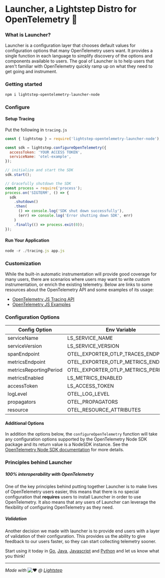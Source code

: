 # Launcher, a Lightstep Distro for OpenTelemetry 🚀

### What is Launcher?

Launcher is a configuration layer that chooses default values for configuration options that many OpenTelemetry users want. It provides a single function in each language to simplify discovery of the options and components available to users. The goal of Launcher is to help users that aren't familiar with OpenTelemetry quickly ramp up on what they need to get going and instrument.

### Getting started

```bash
npm i lightstep-opentelemetry-launcher-node
```

### Configure

#### Setup Tracing

Put the following in `tracing.js`

```javascript
const { lightstep } = require('lightstep-opentelemetry-launcher-node');

const sdk = lightstep.configureOpenTelemetry({
  accessToken: 'YOUR ACCESS TOKEN',
  serviceName: 'otel-example',
});

// initialize and start the SDK
sdk.start();

// Gracefully shutdown the SDK
const process = require('process');
process.on('SIGTERM', () => {
  sdk
    .shutdown()
    .then(
      () => console.log('SDK shut down successfully'),
      (err) => console.log('Error shutting down SDK', err)
    )
    .finally(() => process.exit(0));
});
```

#### Run Your Application

```javascript
node -r ./tracing.js app.js
```

### Customization

While the built-in automatic instrumentation will provide good coverage for many
users, there are scenarios where users may want to write custom instrumentation,
or enrich the existing telemetry. Below are links to some resources about the
OpenTelemetry API and some examples of its usage:

- [OpenTelemetry JS Tracing API][otel-js-tracing-api]
- [OpenTelemetry JS Examples][otel-js-examples]

### Configuration Options

| Config Option          | Env Variable                        | Required | Default                                        |
| ---------------------- | ----------------------------------- | -------- | ---------------------------------------------- |
| serviceName            | LS_SERVICE_NAME                     | y        | -                                              |
| serviceVersion         | LS_SERVICE_VERSION                  | n        | unknown                                        |
| spanEndpoint           | OTEL_EXPORTER_OTLP_TRACES_ENDPOINT  | n        | https://ingest.lightstep.com/traces/otlp/v0.9  |
| metricsEndpoint        | OTEL_EXPORTER_OTLP_METRICS_ENDPOINT | n        | https://ingest.lightstep.com/metrics/otlp/v0.9 |
| metricsReportingPeriod | OTEL_EXPORTER_OTLP_METRICS_PERIOD   | n        | 30000                                          |
| metricsEnabled         | LS_METRICS_ENABLED                  | n        | false                                          |
| accessToken            | LS_ACCESS_TOKEN                     | n        | -                                              |
| logLevel               | OTEL_LOG_LEVEL                      | n        | info                                           |
| propagators            | OTEL_PROPAGATORS                    | n        | b3                                             |
| resource               | OTEL_RESOURCE_ATTRIBUTES            | n        | -                                              |

#### Additional Options

In addition the options below, the `configureOpenTelemetry` function will take any configuration
options supported by the OpenTelemetry Node SDK package and its return value is a NodeSDK instance.
See the [OpenTelemetry Node SDK documentation](https://github.com/open-telemetry/opentelemetry-js/tree/main/packages/opentelemetry-sdk-trace-node) for more details.

### Principles behind Launcher

##### 100% interoperability with OpenTelemetry

One of the key principles behind putting together Launcher is to make lives of OpenTelemetry users easier, this means that there is no special configuration that **requires** users to install Launcher in order to use OpenTelemetry. It also means that any users of Launcher can leverage the flexibility of configuring OpenTelemetry as they need.

##### Validation

Another decision we made with launcher is to provide end users with a layer of validation of their configuration. This provides us the ability to give feedback to our users faster, so they can start collecting telemetry sooner.

Start using it today in [Go](https://github.com/lightstep/otel-launcher-go), [Java](https://github.com/lightstep/otel-launcher-java), [Javascript](https://github.com/lightstep/otel-launcher-node) and [Python](https://github.com/lightstep/otel-launcher-python) and let us know what you think!

---

_Made with_ ![:heart:](https://a.slack-edge.com/production-standard-emoji-assets/10.2/apple-medium/2764-fe0f.png) _@ [Lightstep](http://lightstep.com/)_

[otel-js-tracing-api]: https://github.com/open-telemetry/opentelemetry-js-api/blob/main/docs/tracing.md
[otel-js-examples]: https://github.com/open-telemetry/opentelemetry-js/tree/main/examples

